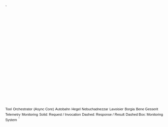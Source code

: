 `<svg xmlns="http://www.w3.org/2000/svg" width="980" height="560" viewBox="0 0 980 560">

  <title>Ecosystem Tool Integration (Expanded)</title>
  <defs>
    <marker id="ar" markerWidth="8" markerHeight="8" refX="6" refY="4" orient="auto">
      <path d="M0,0 L8,4 L0,8Z" fill="black"/>
    </marker>
    <style>text{font-size:11px;font-family:Arial,sans-serif}</style>
  </defs>

  <!-- Central orchestrator -->
  <circle cx="490" cy="280" r="95" stroke="black" fill="white"/>
  <text x="490" y="268" text-anchor="middle">Tool</text>
  <text x="490" y="284" text-anchor="middle">Orchestrator</text>
  <text x="490" y="300" text-anchor="middle">(Async Core)</text>

  <!-- External tools (hex ring + top/bottom) -->
  <rect x="445" y="40" width="90" height="50" stroke="black" fill="white"/>
  <text x="490" y="70" text-anchor="middle">Autobahn</text>

  <rect x="765" y="180" width="110" height="50" stroke="black" fill="white"/>
  <text x="820" y="210" text-anchor="middle">Hegel</text>

  <rect x="765" y="380" width="110" height="50" stroke="black" fill="white"/>
  <text x="820" y="410" text-anchor="middle">Nebuchadnezzar</text>

  <rect x="445" y="470" width="90" height="50" stroke="black" fill="white"/>
  <text x="490" y="500" text-anchor="middle">Lavoisier</text>

  <rect x="105" y="380" width="110" height="50" stroke="black" fill="white"/>
  <text x="160" y="410" text-anchor="middle">Borgia</text>

  <rect x="105" y="180" width="110" height="50" stroke="black" fill="white"/>
  <text x="160" y="210" text-anchor="middle">Bene Gesserit</text>

  <!-- Health / telemetry (dashed) -->
  <rect x="870" y="20" width="90" height="60" stroke="black" fill="none" stroke-dasharray="5 3"/>
  <text x="915" y="48" text-anchor="middle">Telemetry</text>
  <text x="915" y="60" text-anchor="middle">Monitoring</text>

  <!-- Arrows outward (requests) -->
  <g stroke="black" marker-end="url(#ar)">
    <line x1="490" y1="185" x2="490" y2="90"/>
    <line x1="560" y1="230" x2="760" y2="200"/>
    <line x1="560" y1="330" x2="760" y2="410"/>
    <line x1="490" y1="375" x2="490" y2="470"/>
    <line x1="420" y1="330" x2="215" y2="410"/>
    <line x1="420" y1="230" x2="215" y2="200"/>
  </g>

  <!-- Return (responses) dashed -->
  <g stroke="black" stroke-dasharray="5 3" marker-end="url(#ar)">
    <line x1="490" y1="90" x2="490" y2="170"/>
    <line x1="760" y1="200" x2="570" y2="250"/>
    <line x1="760" y1="410" x2="570" y2="310"/>
    <line x1="490" y1="470" x2="490" y2="390"/>
    <line x1="215" y1="410" x2="410" y2="310"/>
    <line x1="215" y1="200" x2="410" y2="250"/>
  </g>

  <!-- Telemetry link -->
  <g stroke="black" marker-end="url(#ar)">
    <line x1="820" y1="180" x2="900" y2="80"/>
    <line x1="820" y1="380" x2="900" y2="80"/>
    <line x1="490" y1="185" x2="900" y2="80"/>
    <line x1="490" y1="375" x2="900" y2="80"/>
    <line x1="160" y1="180" x2="900" y2="80"/>
    <line x1="160" y1="380" x2="900" y2="80"/>
  </g>

  <!-- Legend -->
  <rect x="40" y="30" width="300" height="70" stroke="black" fill="none"/>
  <text x="50" y="50">Solid: Request / Invocation</text>
  <text x="50" y="66">Dashed: Response / Result</text>
  <text x="50" y="82">Dashed Box: Monitoring System</text>
</svg>
`
